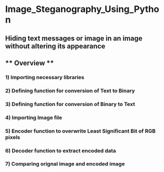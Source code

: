 # Image_Steganography_Using_Python

## Hiding text messages or image in an image without altering its appearance

## ** Overview ** 
### 1) Importing necessary libraries
### 2) Defining function for conversion of Text to Binary
### 3) Defining function for conversion of Binary to Text 
### 4) Importing Image file
### 5) Encoder function to overwrite Least Significant Bit of RGB pixels
### 6) Decoder function to extract encoded data
### 7) Comparing orignal image and encoded image 
